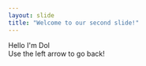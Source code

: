 ```yaml
---
layout: slide
title: "Welcome to our second slide!"
---
```

Hello I'm Dol  
Use the left arrow to go back!
